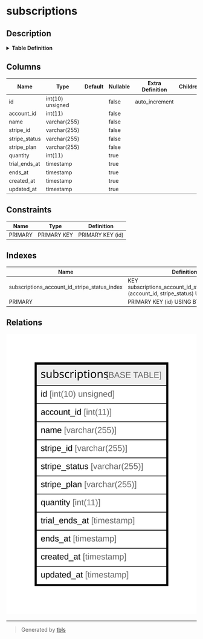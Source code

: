 # subscriptions

## Description

<details>
<summary><strong>Table Definition</strong></summary>

```sql
CREATE TABLE `subscriptions` (
  `id` int(10) unsigned NOT NULL AUTO_INCREMENT,
  `account_id` int(11) NOT NULL,
  `name` varchar(255) COLLATE utf8mb4_unicode_ci NOT NULL,
  `stripe_id` varchar(255) COLLATE utf8mb4_unicode_ci NOT NULL,
  `stripe_status` varchar(255) COLLATE utf8mb4_unicode_ci NOT NULL,
  `stripe_plan` varchar(255) COLLATE utf8mb4_unicode_ci NOT NULL,
  `quantity` int(11) DEFAULT NULL,
  `trial_ends_at` timestamp NULL DEFAULT NULL,
  `ends_at` timestamp NULL DEFAULT NULL,
  `created_at` timestamp NULL DEFAULT NULL,
  `updated_at` timestamp NULL DEFAULT NULL,
  PRIMARY KEY (`id`),
  KEY `subscriptions_account_id_stripe_status_index` (`account_id`,`stripe_status`)
) ENGINE=InnoDB DEFAULT CHARSET=utf8mb4 COLLATE=utf8mb4_unicode_ci
```

</details>

## Columns

| Name | Type | Default | Nullable | Extra Definition | Children | Parents | Comment |
| ---- | ---- | ------- | -------- | --------------- | -------- | ------- | ------- |
| id | int(10) unsigned |  | false | auto_increment |  |  |  |
| account_id | int(11) |  | false |  |  |  |  |
| name | varchar(255) |  | false |  |  |  |  |
| stripe_id | varchar(255) |  | false |  |  |  |  |
| stripe_status | varchar(255) |  | false |  |  |  |  |
| stripe_plan | varchar(255) |  | false |  |  |  |  |
| quantity | int(11) |  | true |  |  |  |  |
| trial_ends_at | timestamp |  | true |  |  |  |  |
| ends_at | timestamp |  | true |  |  |  |  |
| created_at | timestamp |  | true |  |  |  |  |
| updated_at | timestamp |  | true |  |  |  |  |

## Constraints

| Name | Type | Definition |
| ---- | ---- | ---------- |
| PRIMARY | PRIMARY KEY | PRIMARY KEY (id) |

## Indexes

| Name | Definition |
| ---- | ---------- |
| subscriptions_account_id_stripe_status_index | KEY subscriptions_account_id_stripe_status_index (account_id, stripe_status) USING BTREE |
| PRIMARY | PRIMARY KEY (id) USING BTREE |

## Relations

![er](subscriptions.svg)

---

> Generated by [tbls](https://github.com/k1LoW/tbls)
